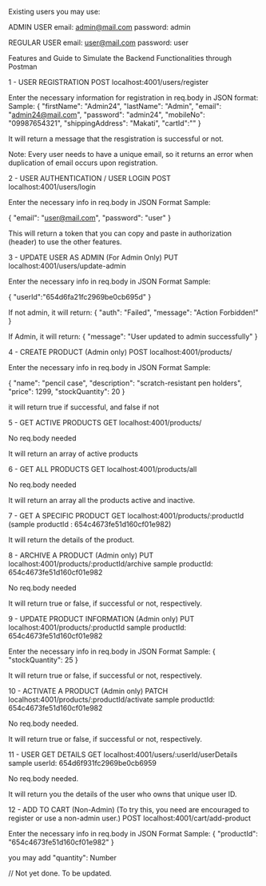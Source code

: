 Existing users you may use:

ADMIN USER
email: admin@mail.com
password: admin

REGULAR USER
email: user@mail.com
password: user

Features and Guide to Simulate the Backend Functionalities through Postman

1 - USER REGISTRATION
POST
localhost:4001/users/register

Enter the necessary information for registration in req.body in JSON format:
Sample:
{
"firstName": "Admin24",
"lastName": "Admin",
"email": "admin24@mail.com",
"password": "admin24",
"mobileNo": "09987654321",
"shippingAddress": "Makati",
"cartId":""
}

It will return a message that the resgistration is successful or not.

Note: Every user needs to have a unique email, so it returns an error when duplication of email occurs upon registration.

2 - USER AUTHENTICATION / USER LOGIN
POST
localhost:4001/users/login

Enter the necessary info in req.body in JSON Format
Sample:

{
"email": "user@mail.com",
"password": "user"
}

This will return a token that you can copy and paste in authorization (header) to use the other features.

3 - UPDATE USER AS ADMIN (For Admin Only)
PUT
localhost:4001/users/update-admin

Enter the necessary info in req.body in JSON Format
Sample:

{
"userId":"654d6fa21fc2969be0cb695d"
}

If not admin, it will return:
{
"auth": "Failed",
"message": "Action Forbidden!"
}

If Admin, it will return:
{
"message": "User updated to admin successfully"
}

4 - CREATE PRODUCT (Admin only)
POST
localhost:4001/products/

Enter the necessary info in req.body in JSON Format
Sample:

{
"name": "pencil case",
"description": "scratch-resistant pen holders",
"price": 1299,
"stockQuantity": 20
}

it will return true if successful, and false if not

5 - GET ACTIVE PRODUCTS
GET
localhost:4001/products/

No req.body needed

It will return an array of active products

6 - GET ALL PRODUCTS
GET
localhost:4001/products/all

No req.body needed

It will return an array all the products active and inactive.

7 - GET A SPECIFIC PRODUCT
GET
localhost:4001/products/:productId
(sample productId : 654c4673fe51d160cf01e982)

It will return the details of the product.

8 - ARCHIVE A PRODUCT (Admin only)
PUT
localhost:4001/products/:productId/archive
sample productId: 654c4673fe51d160cf01e982

No req.body needed

It will return true or false, if successful or not, respectively.

9 - UPDATE PRODUCT INFORMATION (Admin only)
PUT
localhost:4001/products/:productId
sample productId: 654c4673fe51d160cf01e982

Enter the necessary info in req.body in JSON Format
Sample:
{
"stockQuantity": 25
}

It will return true or false, if successful or not, respectively.

10 - ACTIVATE A PRODUCT (Admin only)
PATCH
localhost:4001/products/:productId/activate
sample productId: 654c4673fe51d160cf01e982

No req.body needed.

It will return true or false, if successful or not, respectively.

11 - USER GET DETAILS
GET
localhost:4001/users/:userId/userDetails
sample userId: 654d6f931fc2969be0cb6959

No req.body needed.

It will return you the details of the user who owns that unique user ID.

12 - ADD TO CART (Non-Admin)
(To try this, you need are encouraged to register or use a non-admin user.)
POST
localhost:4001/cart/add-product

Enter the necessary info in req.body in JSON Format
Sample:
{
"productId": "654c4673fe51d160cf01e982"
}

you may add "quantity": Number

// Not yet done. To be updated.
